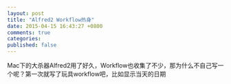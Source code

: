 ```yaml
---
layout: post
title: "Alfred2 Workflow热身"
date: 2015-04-15 16:43:27 +0800
comments: true
categories: 
published: false
---
```

Mac下的大杀器Alfred2用了好久，Workflow也收集了不少，那为什么不自己写一个呢？第一次就写了玩具workflow吧，比如显示当天的日期